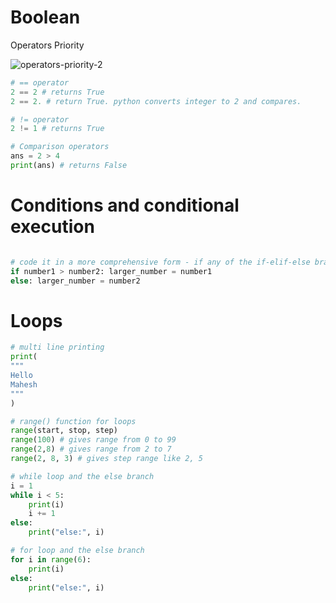 # Boolean

Operators Priority

![operators-priority-2](https://user-images.githubusercontent.com/45288730/67576636-f962f580-f74f-11e9-8783-e6fffaaecf83.JPG)

```python
# == operator
2 == 2 # returns True
2 == 2. # return True. python converts integer to 2 and compares.

# != operator
2 != 1 # returns True

# Comparison operators
ans = 2 > 4
print(ans) # returns False
```
# Conditions and conditional execution

```python

# code it in a more comprehensive form - if any of the if-elif-else branches contains just one instruction
if number1 > number2: larger_number = number1
else: larger_number = number2
```

# Loops

```python
# multi line printing
print(
"""
Hello
Mahesh
"""
)

# range() function for loops
range(start, stop, step)
range(100) # gives range from 0 to 99
range(2,8) # gives range from 2 to 7
range(2, 8, 3) # gives step range like 2, 5

# while loop and the else branch
i = 1
while i < 5:
    print(i)
    i += 1
else:
    print("else:", i)

# for loop and the else branch
for i in range(6):
    print(i)
else:
    print("else:", i)
```
